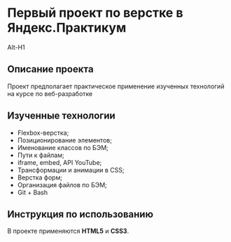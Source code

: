 # Первый проект по верстке в Яндекс.Практикум
Alt-H1
## Описание проекта

Проект предполагает практическое применение изученных технологий на курсе по веб-разработке

## Изученные технологии

* Flexbox-верстка;
* Позиционирование элементов;
* Именование классов по БЭМ;
* Пути к файлам;
* iframe, embed, API YouTube;
* Трансформации и анимации в CSS;
* Верстка форм;
* Организация файлов по БЭМ;
* Git + Bash

## Инструкция по использованию

В проекте применяются __HTML5__ и __CSS3__.
